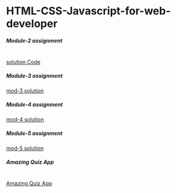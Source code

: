 # HTML-CSS-Javascript-for-web-developer
<h5>Module-2 assignment</h5><br>
<a href="https://nareshsuthar-1.github.io/HTML-CSS-Javascript-for-web-developer/module-2%20solution/" target="_blank">solution Code</a>
<h5>Module-3 assignment</h5>
<a href="https://nareshsuthar-1.github.io/HTML-CSS-Javascript-for-web-developer/module-3%20solution/index.html" target="_blank"> mod-3 solution</a>
<h5>Module-4 assignment</h5>
<a href="https://nareshsuthar-1.github.io/HTML-CSS-Javascript-for-web-developer/module-4%20solution/index.html" target="_blank"> mod-4 solution</a>
<h5>Module-5 assignment</h5>
<a href="https://nareshsuthar-1.github.io/HTML-CSS-Javascript-for-web-developer/module-5%20solution/index.html" target="_blank"> mod-5 solution</a>


<h5>Amazing Quiz App</h5> 
<br><a href="https://nareshsuthar-1.github.io/HTML-CSS-Javascript-for-web-developer/Quiz%20App/index.html" target="_blank">Amazing Quiz App</a>
